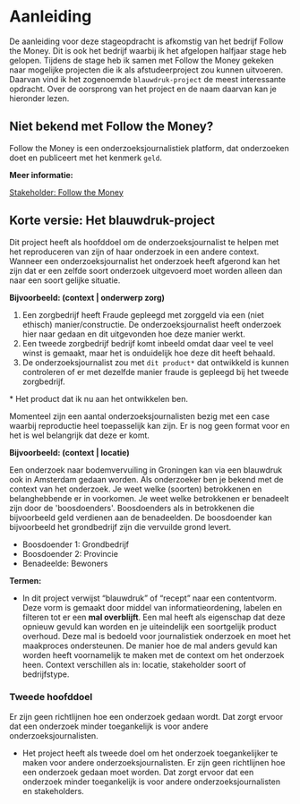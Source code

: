 # Aanleiding

De aanleiding voor deze stageopdracht is afkomstig van het bedrijf Follow the Money. Dit is ook het bedrijf waarbij ik het afgelopen halfjaar stage heb gelopen. Tijdens de stage heb ik samen met Follow the Money gekeken naar mogelijke projecten die ik als afstudeerproject zou kunnen uitvoeren. Daarvan vind ik het zogenoemde `blauwdruk-project` de meest interessante opdracht. Over de oorsprong van het project en de naam daarvan kan je hieronder lezen.




## Niet bekend met Follow the Money?
Follow the Money is een onderzoeksjournalistiek platform, dat onderzoeken doet en publiceert met het kenmerk `geld`.

__Meer informatie:__

[Stakeholder: Follow the Money](../stakeholders/follow_the_money)


## Korte versie: Het blauwdruk-project
Dit project heeft als hoofddoel om de onderzoeksjournalist te helpen met het reproduceren van zijn of haar onderzoek in een andere context. Wanneer een onderzoeksjournalist het onderzoek heeft afgerond kan het zijn dat er een zelfde soort onderzoek uitgevoerd moet worden alleen dan naar een soort gelijke situatie. 

__Bijvoorbeeld: (context | onderwerp zorg)__

1. Een zorgbedrijf heeft Fraude gepleegd met zorggeld via een (niet ethisch) manier/constructie. De onderzoeksjournalist heeft onderzoek hier naar gedaan en dit uitgevonden hoe deze manier werkt.
2. Een tweede zorgbedrijf bedrijf komt inbeeld omdat daar veel te veel winst is gemaakt, maar het is onduidelijk hoe deze dit heeft behaald.
3. De onderzoeksjournalist zou met `dit product*` dat ontwikkeld is kunnen controleren of er met dezelfde manier fraude is gepleegd bij het tweede zorgbedrijf.

\* Het product dat ik nu aan het ontwikkelen ben.

Momenteel zijn een aantal onderzoeksjournalisten bezig met een case waarbij reproductie heel toepasselijk kan zijn. Er is nog geen format voor en het is wel belangrijk dat deze er komt.



__Bijvoorbeeld: (context | locatie)__

Een onderzoek naar bodemvervuiling in Groningen kan via een blauwdruk ook in Amsterdam gedaan worden. Als onderzoeker ben je bekend met de context van het onderzoek. Je weet welke (soorten) betrokkenen en belanghebbende er in voorkomen. Je weet welke betrokkenen er benadeelt zijn door de 'boosdoenders'. Boosdoenders als in betrokkenen die bijvoorbeeld geld verdienen aan de benadeelden. De boosdoender kan bijvoorbeeld het grondbedrijf zijn die vervuilde grond levert.

* Boosdoender 1: Grondbedrijf
* Boosdoender 2: Provincie
* Benadeelde: Bewoners

__Termen:__

* In dit project verwijst “blauwdruk” of “recept” naar een contentvorm. Deze vorm is gemaakt door middel van informatieordening, labelen en filteren tot er een __mal overblijft__. Een mal heeft als eigenschap dat deze opnieuw gevuld kan worden en je uiteindelijk een soortgelijk product overhoud. Deze mal is bedoeld voor journalistiek onderzoek en moet het maakproces ondersteunen. De manier hoe de mal anders gevuld kan worden heeft voornamelijk te maken met de context om het onderzoek heen. Context verschillen als in: locatie, stakeholder soort of bedrijfstype. 


### Tweede hoofddoel

Er zijn geen richtlijnen hoe een onderzoek gedaan wordt. Dat zorgt ervoor dat   een onderzoek minder toegankelijk is voor andere onderzoeksjournalisten.

* Het project heeft als tweede doel om het onderzoek toegankelijker te maken voor andere onderzoeksjournalisten.
Er zijn geen richtlijnen hoe een onderzoek gedaan moet worden. Dat zorgt ervoor dat een onderzoek minder toegankelijk is voor andere onderzoeksjournalisten en stakeholders.

